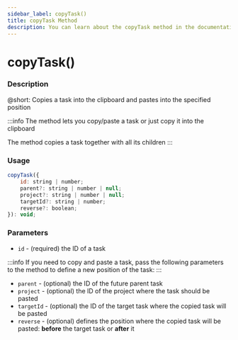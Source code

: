 ```yaml
---
sidebar_label: copyTask()
title: copyTask Method
description: You can learn about the copyTask method in the documentation of the DHTMLX JavaScript To Do List library. Browse developer guides and API reference, try out code examples and live demos, and download a free 30-day evaluation version of DHTMLX To Do List.
---
```


# copyTask()

### Description

@short: Copies a task into the clipboard and pastes into the specified position

:::info
The method lets you copy/paste a task or just copy it into the clipboard
 
The method copies a task together with all its children
:::

### Usage

~~~js
copyTask({
    id: string | number;
    parent?: string | number | null;
    project?: string | number | null;
    targetId?: string | number;
    reverse?: boolean;
}): void;
~~~

### Parameters

- `id` - (required) the ID of a task

:::info
If you need to copy and paste a task, pass the following parameters to the method to define a new position of the task:
:::

- `parent` - (optional) the ID of the future parent task
- `project` - (optional) the ID of the project where the task should be pasted
- `targetId` - (optional) the ID of the target task where the copied task will be pasted
- `reverse` - (optional) defines the position where the copied task will be pasted: **before** the target task or **after** it